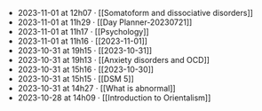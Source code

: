 - 2023-11-01 at 12h07 · [[Somatoform and dissociative disorders]]
- 2023-11-01 at 11h29 · [[Day Planner-20230721]]
- 2023-11-01 at 11h17 · [[Psychology]]
- 2023-11-01 at 11h16 · [[2023-11-01]]
- 2023-10-31 at 19h15 · [[2023-10-31]]
- 2023-10-31 at 19h13 · [[Anxiety disorders and OCD]]
- 2023-10-31 at 15h16 · [[2023-10-30]]
- 2023-10-31 at 15h15 · [[DSM 5]]
- 2023-10-31 at 14h27 · [[What is abnormal]]
- 2023-10-28 at 14h09 · [[Introduction to Orientalism]]
